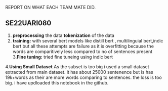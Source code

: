 REPORT ON WHAT EACH TEAM MATE DID.

## SE22UARI080

 1. **preprocessing** the data
  **tokenization** of the data
 2. **training:** with several bert models like distill bert , multilinguial bert,indic bert but all these attempts are failure as it is overfitting because the words are comparitively less compared to no of sentences present
 3.**Fine tuning:** tried fine tuneing using indic bert 

4.**Using Small Dataset**
As the subset is too big i used a small dataset extracted from main dataset.
it has about 25000 sentenence but is has 19k+words as their are more words comparing to sentences. the loss is too big.
i have updloaded this notebook in the github.


